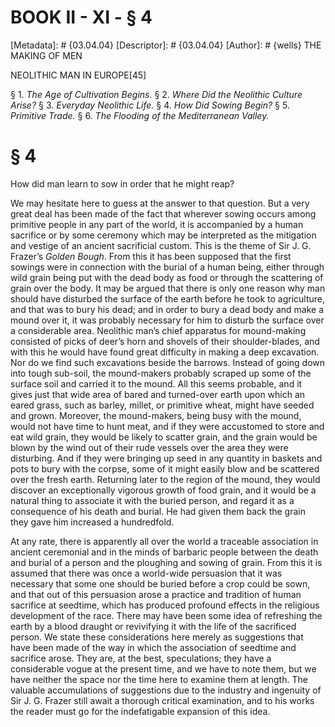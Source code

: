 # BOOK II - XI - § 4
[Metadata]: # {03.04.04}
[Descriptor]: # {03.04.04}
[Author]: # {wells}
THE MAKING OF MEN

NEOLITHIC MAN IN EUROPE[45]

§ 1. _The Age of Cultivation Begins._ § 2. _Where Did the Neolithic
Culture Arise?_ § 3. _Everyday Neolithic Life._ § 4. _How Did      Sowing
Begin?_ § 5. _Primitive Trade._ § 6. _The Flooding of the      Mediterranean
Valley._

# § 4
How did man learn to sow in order that he might reap?

We may hesitate here to guess at the answer to that question. But a very great
deal has been made of the fact that wherever sowing occurs among primitive
people in any part of the world, it is accompanied by a human sacrifice or by
some ceremony which may be interpreted as the mitigation and vestige of an
ancient sacrificial custom. This is the theme of Sir J. G. Frazer’s _Golden
Bough_. From this it has been supposed that the first sowings were in
connection with the burial of a human being, either through wild grain being
put with the dead body as food or through the scattering of grain over the
body. It may be argued that there is only one reason why man should have
disturbed the surface of the earth before he took to agriculture, and that was
to bury his dead; and in order to bury a dead body and make a mound over it, it
was probably necessary for him to disturb the surface over a considerable area.
Neolithic man’s chief apparatus for mound-making consisted of picks of deer’s
horn and shovels of their shoulder-blades, and with this he would have found
great difficulty in making a deep excavation. Nor do we find such excavations
beside the barrows. Instead of going down into tough sub-soil, the mound-makers
probably scraped up some of the surface soil and carried it to the mound. All
this seems probable, and it gives just that wide area of bared and turned-over
earth upon which an eared grass, such as barley, millet, or primitive wheat,
might have seeded and grown. Moreover, the mound-makers, being busy with the
mound, would not have time to hunt meat, and if they were accustomed to store
and eat wild grain, they would be likely to scatter grain, and the grain would
be blown by the wind out of their rude vessels over the area they were
disturbing. And if they were bringing up seed in any quantity in baskets and
pots to bury with the corpse, some of it might easily blow and be scattered
over the fresh earth. Returning later to the region of the mound, they would
discover an exceptionally vigorous growth of food grain, and it would be a
natural thing to associate it with the buried person, and regard it as a
consequence of his death and burial. He had given them back the grain they gave
him increased a hundredfold.

At any rate, there is apparently all over the world a traceable association in
ancient ceremonial and in the minds of barbaric people between the death and
burial of a person and the ploughing and sowing of grain. From this it is
assumed that there was once a world-wide persuasion that it was necessary that
some one should be buried before a crop could be sown, and that out of this
persuasion arose a practice and tradition of human sacrifice at seedtime, which
has produced profound effects in the religious development of the race. There
may have been some idea of refreshing the earth by a blood draught or
revivifying it with the life of the sacrificed person. We state these
considerations here merely as suggestions that have been made of the way in
which the association of seedtime and sacrifice arose. They are, at the best,
speculations; they have a considerable vogue at the present time, and we have
to note them, but we have neither the space nor the time here to examine them
at length. The valuable accumulations of suggestions due to the industry and
ingenuity of Sir J. G. Frazer still await a thorough critical examination, and
to his works the reader must go for the indefatigable expansion of this idea.

